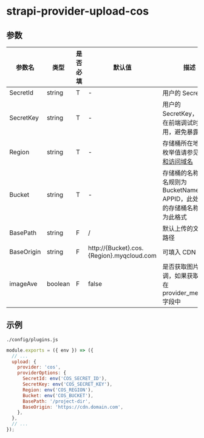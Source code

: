 # strapi-provider-upload-cos

## 参数

| 参数名     | 类型    | 是否必填 | 默认值                                    | 描述                                                                                               |
| ---------- | ------- | -------- | ----------------------------------------- | -------------------------------------------------------------------------------------------------- |
| SecretId   | string  | T        | -                                         | 用户的 SecretId                                                                                    |
| SecretKey  | string  | T        | -                                         | 用户的 SecretKey，建议只在前端调试时使用，避免暴露密钥                                             |
| Region     | string  | T        | -                                         | 存储桶所在地域，枚举值请参见 [地域和访问域名](https://cloud.tencent.com/document/product/436/6224) |
| Bucket     | string  | T        | -                                         | 存储桶的名称，命名规则为 BucketName-APPID，此处填写的存储桶名称必须为此格式                        |
| BasePath   | string  | F        | /                                         | 默认上传的文件夹路径                                                                               |
| BaseOrigin | string  | F        | http://{Bucket}.cos.{Region}.myqcloud.com | 可填入 CDN 根路径                                                                                  |
| imageAve   | boolean | F        | false                                     | 是否获取图片主色调，如果获取将存在 provider_metadata 字段中                                        |

## 示例

`./config/plugins.js`

```js
module.exports = ({ env }) => ({
  // ...
  upload: {
    provider: 'cos',
    providerOptions: {
      SecretId: env('COS_SECRET_ID'),
      SecretKey: env('COS_SECRET_KEY'),
      Region: env('COS_REGION'),
      Bucket: env('COS_BUCKET'),
      BasePath: '/project-dir',
      BaseOrigin: 'https://cdn.domain.com',
    },
  },
  // ...
});
```
